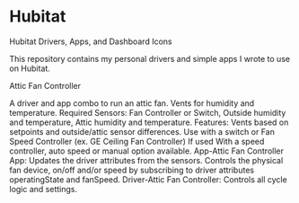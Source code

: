 # Hubitat
Hubitat Drivers, Apps, and Dashboard Icons

This repository contains my personal drivers and simple apps I wrote to use on Hubitat. 

Attic Fan Controller

A driver and app combo to run an attic fan. Vents for humidity and temperature.
Required Sensors: Fan Controller or Switch, Outside humidity and temperature, Attic humidity and temperature. 
Features: Vents based on setpoints and outside/attic sensor differences. Use with a switch or Fan Speed Controller (ex. GE Ceiling Fan Controller) If used With a speed controller, auto speed or manual option available. 
App-Attic Fan Controller App: Updates the driver attributes from the sensors. Controls the physical fan device, on/off and/or speed by subscribing to driver    attributes operatingState and fanSpeed. 
Driver-Attic Fan Controller: Controls all cycle logic and settings. 
